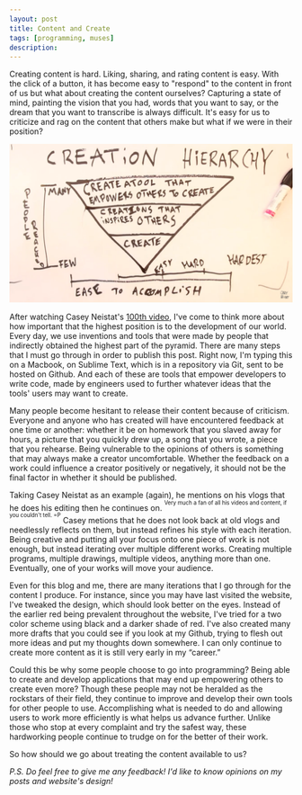```yaml
---
layout: post
title: Content and Create
tags: [programming, muses]
description: 
---
```


Creating content is hard. Liking, sharing, and rating content is easy. With the click of a button, it has become easy to "respond" to the content in front of us but what about creating the content ourselves? Capturing a state of mind, painting the vision that you had, words that you want to say, or the dream that you want to transcribe is always difficult. It's easy for us to criticize and rag on the content that others make but what if we were in their position?

<img src="/images/creationhierarchy.png" alt="creation heirarchy" class="image-center"/>

After watching Casey Neistat's [100th video](https://www.youtube.com/watch?v=Xx-xd77a3yo), I've come to think more about how important that the highest position is to the development of our world. Every day, we use inventions and tools that were made by people that indirectly obtained the highest part of the pyramid. There are many steps that I must go through in order to publish this post. Right now, I'm typing this on a Macbook, on Sublime Text, which is in a repository via Git, sent to be hosted on Github. And each of these are tools that empower developers to write code, made by engineers used to further whatever ideas that the tools' users may want to create.

Many people become hesitant to release their content because of criticism. Everyone and anyone who has created will have encountered feedback at one time or another: whether it be on homework that you slaved away for hours, a picture that you quickly drew up, a song that you wrote, a piece that you rehearse. Being vulnerable to the opinions of others is something that may always make a creator uncomfortable. Whether the feedback on a work could influence a creator positively or negatively, it should not be the final factor in whether it should be published.

Taking Casey Neistat as an example (again), he mentions on his vlogs that he does his editing then he continues on. <sup><sup>Very much a fan of all his videos and content, if you couldn't tell. =P</sup></sup> Casey metions that he does not look back at old vlogs and needlessly reflects on them, but instead refines his style with each iteration. Being creative and putting all your focus onto one piece of work is not enough, but instead iterating over multiple different works. Creating multiple programs, multiple drawings, multiple videos, anything more than one. Eventually, one of your works will move your audience.

Even for this blog and me, there are many iterations that I go through for the content I produce. For instance, since you may have last visited the website, I've tweaked the design, which should look better on the eyes. Instead of the earlier red being prevalent throughout the website, I've tried for a two color scheme using black and a darker shade of red. I've also created many more drafts that you could see if you look at my Github, trying to flesh out more ideas and put my thoughts down somewhere. I can only continue to create more content as it is still very early in my “career.”

Could this be why some people choose to go into programming? Being able to create and develop applications that may end up empowering others to create even more? Though these people may not be heralded as the rockstars of their field, they continue to improve and develop their own tools for other people to use. Accomplishing what is needed to do and allowing users to work more efficiently is what helps us advance further. Unlike those who stop at every complaint and try the safest way, these hardworking people continue to trudge on for the better of their work. 

So how should we go about treating the content available to us? <!--Be mindful that everything that we have made has been done by another person!-->

<em>P.S. Do feel free to give me any feedback! I'd like to know opinions on my posts and website's design!</em>